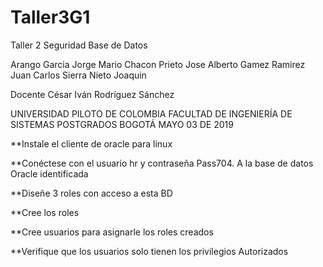 # Taller3G1

Taller 2 Seguridad Base de Datos

Arango Garcia Jorge Mario
Chacon Prieto Jose Alberto
Gamez Ramirez Juan Carlos
Sierra Nieto Joaquin

Docente
César Iván Rodríguez Sánchez

UNIVERSIDAD PILOTO DE COLOMBIA
FACULTAD DE INGENIERÍA DE SISTEMAS
POSTGRADOS
BOGOTÁ
MAYO 03 DE 2019



**Instale el cliente de oracle para linux

**Conéctese con el usuario hr y contraseña Pass704. A la base de datos Oracle identificada

**Diseñe 3 roles con acceso a esta BD 

**Cree los roles 

**Cree usuarios para asignarle los roles creados 

**Verifique que los usuarios solo tienen los privilegios  Autorizados
